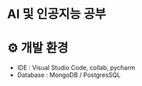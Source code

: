 
# AI 및 인공지능 공부

# ⚙️ 개발 환경
- IDE : Visual Studio Code, collab, pycharm
- Database : MongoDB / PostgresSQL
